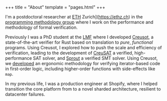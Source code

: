 +++
title = "About"
template = "pages.html"
+++

I'm a postdoctoral researcher at [ETH](https://ethz.ch) Zurich](https://ethz.ch) in the [programming methodology group](https://www.pm.inf.ethz.ch/about-us.html) where I work on the performance and methodology of formal verification.

Previously I was a PhD student at the [LMF](https://lms.cnrs.fr) where I developed [Creusot](https://github.com/creusot-rs/creusot), a state-of-the-art verifier for Rust based on translation to *pure*, *functional* programs.
Using Creusot, I explored how to push the scale and efficiency of verification, leading to the development of [CreuSAT](https://github.com/sarsko/creusat) a verified, high-performance SAT solver, and [Sprout](https://github.com/xldenis/cdsat) a verified SMT solver.
Using Creusot, we [developed](https://jhjourdan.mketjh.fr/pdf/denis2023iterators.pdf) an ergonomic methodology for verifying iterator-based code in first-order logic, including higher-order functions with side-effects like `map`.

In my previous life, I was a production engineer at Shopify, where I helped transition the core platform from to a novel sharded architecture, resilient to datacenter failures.